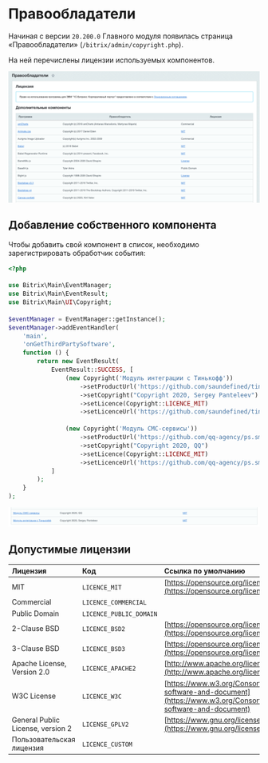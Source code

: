 # Правообладатели

Начиная с версии `20.200.0` Главного модуля появилась страница «Правообладатели» (`/bitrix/admin/copyright.php`).

На ней перечислены лицензии используемых компонентов.

![](/images/third-party-components/1.png)

## Добавление собственного компонента

Чтобы добавить свой компонент в список, необходимо зарегистрировать обработчик события:

```php
<?php 

use Bitrix\Main\EventManager;
use Bitrix\Main\EventResult;
use Bitrix\Main\UI\Copyright;

$eventManager = EventManager::getInstance();
$eventManager->addEventHandler(
    'main',
    'onGetThirdPartySoftware',
    function () {
        return new EventResult(
            EventResult::SUCCESS, [
                (new Copyright('Модуль интеграции с Тинькофф'))
                    ->setProductUrl('https://github.com/saundefined/tinkoff-sdk')
                    ->setCopyright("Copyright 2020, Sergey Panteleev")
                    ->setLicence(Copyright::LICENCE_MIT)
                    ->setLicenceUrl('https://github.com/saundefined/tinkoff-sdk/blob/master/LICENSE.md'),
    
                (new Copyright('Модуль СМС-сервисы'))
                    ->setProductUrl('https://github.com/qq-agency/ps.sms')
                    ->setCopyright("Copyright 2020, QQ")
                    ->setLicence(Copyright::LICENCE_MIT)
                    ->setLicenceUrl('https://github.com/qq-agency/ps.sms/blob/master/LICENSE.md'),
            ]
        );
    }
);
```

![](/images/third-party-components/2.png)

## Допустимые лицензии

| Лицензия | Код | Ссылка по умолчанию |
|:---------|:----|:--------------------|
| MIT | `LICENCE_MIT` | [https://opensource.org/licenses/MIT](https://opensource.org/licenses/MIT) |
| Commercial | `LICENCE_COMMERCIAL` | |
| Public Domain | `LICENCE_PUBLIC_DOMAIN` | |
| 2-Clause BSD | `LICENCE_BSD2` | [https://opensource.org/licenses/BSD-2-Clause](https://opensource.org/licenses/BSD-2-Clause) |
| 3-Clause BSD | `LICENCE_BSD3` | [https://opensource.org/licenses/BSD-3-Clause](https://opensource.org/licenses/BSD-3-Clause) |
| Apache License, Version 2.0 | `LICENCE_APACHE2` | [http://www.apache.org/licenses/LICENSE-2.0](http://www.apache.org/licenses/LICENSE-2.0) |
| W3C License | `LICENCE_W3C` | [https://www.w3.org/Consortium/Legal/2015/copyright-software-and-document](https://www.w3.org/Consortium/Legal/2015/copyright-software-and-document) |
| General Public License, version 2 | `LICENSE_GPLV2` | [https://www.gnu.org/licenses/old-licenses/gpl-2.0.txt](https://www.gnu.org/licenses/old-licenses/gpl-2.0.txt) |
| Пользовательская лицензия | `LICENCE_CUSTOM` | |

